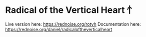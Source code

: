# Radical of the Vertical Heart 忄

Live version here: https://rednoise.org/rotvh
Documentation here: https://rednoise.org/daniel/radicaloftheverticalheart
